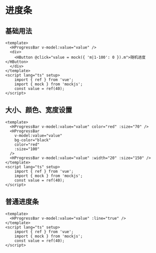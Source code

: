 # 进度条
<TFrame src='https://guanghuijs.gitee.io/ghui-next/#/progressBar' />

## 基础用法
```vue
<template>
  <HProgressBar v-model:value="value" />
  <div>
    <HButton @click="value = mock({ 'm|1-100': 0 }).m">随机进度</HButton>
  </div>
</template>
<script lang="ts" setup>
    import { ref } from 'vue';
    import { mock } from 'mockjs';
    const value = ref(40);
</script>
```
## 大小、颜色、宽度设置
```vue
<template>
  <HProgressBar v-model:value="value" color="red" :size="70" />
  <HProgressBar
    v-model:value="value"
    bg-color="black"
    color="red"
    :size="100"
  />
  <HProgressBar v-model:value="value" :width="20" :size="150" />
</template>
<script lang="ts" setup>
    import { ref } from 'vue';
    import { mock } from 'mockjs';
    const value = ref(40);
</script>
```
## 普通进度条
```vue
<template>
  <HProgressBar v-model:value="value" :line="true" />
</template>
<script lang="ts" setup>
    import { ref } from 'vue';
    import { mock } from 'mockjs';
    const value = ref(40);
</script>
```

<script setup>
import TFrame from '/components/ghui/Frame.vue';
</script>

